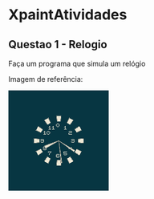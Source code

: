 # XpaintAtividades

## Questao 1 - Relogio
Faça um programa que simula um relógio

<p>Imagem de referência:</p>

![Referencia_Atividade1](exemplo1.png)

